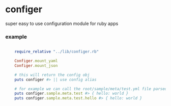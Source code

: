 configer
========

super easy to use configuration module for ruby apps

### example

```ruby

    require_relative "../lib/configer.rb"

    Configer.mount_yaml
    Configer.mount_json

    # this will return the config obj
    puts configer #> || use config alias

    # for example we can call the root/sample/meta/test.yml file parsed data as
    puts configer.sample.meta.test #> { hello: world }
    puts configer.sample.meta.test.hello #> { hello: world }


```